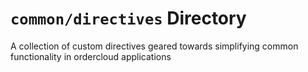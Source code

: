 # `common/directives` Directory
A collection of custom directives geared towards simplifying common functionality in ordercloud applications